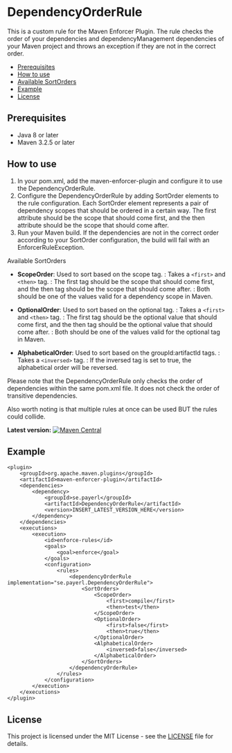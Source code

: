 # DependencyOrderRule

This is a custom rule for the Maven Enforcer Plugin. The rule checks the order of your dependencies and dependencyManagement dependencies of your Maven project 
and throws an exception if they are not in the correct order.

- [Prerequisites](#prerequisites)
- [How to use](#how-to-use)
- [Available SortOrders](#available-sortorders)
- [Example](#example)
- [License](#license)

## Prerequisites
 - Java 8 or later
 - Maven 3.2.5 or later

## How to use
1. In your pom.xml, add the maven-enforcer-plugin and configure it to use the DependencyOrderRule.
2. Configure the DependencyOrderRule by adding SortOrder elements to the rule configuration. Each SortOrder element represents a pair of dependency scopes that should be ordered in a certain way. The first attribute should be the scope that should come first, and the then attribute should be the scope that should come after.
3. Run your Maven build. If the dependencies are not in the correct order according to your SortOrder configuration, the build will fail with an EnforcerRuleException.

Available SortOrders
- **ScopeOrder**: Used to sort based on the scope tag.
  : Takes a `<first>` and `<then>` tag. 
  : The first tag should be the scope that should come first, and the then tag should be the scope that should come after.
  : Both should be one of the values valid for a dependency scope in Maven.

- **OptionalOrder**: Used to sort based on the optional tag.
  : Takes a `<first>` and `<then>` tag. 
  : The first tag should be the optional value that should come first, and the then tag should be the optional value that should come after.
  : Both should be one of the values valid for the optional tag in Maven.

- **AlphabeticalOrder**: Used to sort based on the groupId:artifactId tags.
  : Takes a `<inversed>` tag.
  : If the inversed tag is set to true, the alphabetical order will be reversed.
   
Please note that the DependencyOrderRule only checks the order of dependencies within the same pom.xml file. It does not check the order of transitive dependencies.

Also worth noting is that multiple rules at once can be used BUT the rules could collide.

**Latest version:** [![Maven Central](https://img.shields.io/maven-central/v/se.payerl/DependencyOrderRule.svg?label=Maven%20Central)](https://search.maven.org/search?q=g:%22se.payerl%22%20AND%20a:%22DependencyOrderRule%22)
## Example
```
<plugin>
    <groupId>org.apache.maven.plugins</groupId>
    <artifactId>maven-enforcer-plugin</artifactId>
    <dependencies>
        <dependency>
            <groupId>se.payerl</groupId>
            <artifactId>DependencyOrderRule</artifactId>
            <version>INSERT_LATEST_VERSION_HERE</version>
        </dependency>
    </dependencies>
    <executions>
        <execution>
            <id>enforce-rules</id>
            <goals>
                <goal>enforce</goal>
            </goals>
            <configuration>
                <rules>
                    <dependencyOrderRule implementation="se.payerl.DependencyOrderRule">
                        <SortOrders>
                            <ScopeOrder>
                                <first>compile</first>
                                <then>test</then>
                            </ScopeOrder>
                            <OptionalOrder>
                                <first>false</first>
                                <then>true</then>
                            </OptionalOrder>
                            <AlphabeticalOrder>
                                <inversed>false</inversed>
                            </AlphabeticalOrder>
                        </SortOrders>
                    </dependencyOrderRule>
                </rules>
            </configuration>
        </execution>
    </executions>
</plugin>
```
## License
This project is licensed under the MIT License - see the [LICENSE](LICENSE) file for details.
